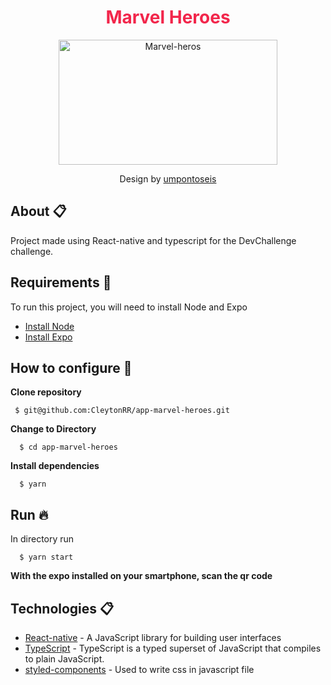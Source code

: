 <h1 align='center' style='color:#F2264B'>Marvel Heroes</h1>
<p align="center">
<img src="https://i.imgur.com/SxSYlTq.png" alt="Marvel-heros" width="350" height="200">
</p>
<p align=center>Design by <a href="https://umpontoseis.com/">umpontoseis</a></p>

## About :clipboard:

Project made using React-native and typescript for the DevChallenge challenge.

## Requirements :page_with_curl:

To run this project, you will need to install Node and Expo

- [Install Node](https://nodejs.org/pt-br/download/package-manager/)
- [Install Expo](https://expo.io/)

## How to configure :rocket:

**Clone repository**

```
 $ git@github.com:CleytonRR/app-marvel-heroes.git

```

**Change to Directory**

```
  $ cd app-marvel-heroes
```

**Install dependencies**

```
  $ yarn
```

## Run :fire:

In directory run

```
  $ yarn start
```

**With the expo installed on your smartphone, scan the qr code**

## Technologies :clipboard:

- [React-native](https://reactnative.dev//) - A JavaScript library for building user interfaces
- [TypeScript](https://www.typescriptlang.org/) - TypeScript is a typed superset of JavaScript that compiles to plain JavaScript.
- [styled-components](https://styled-components.com/) - Used to write css in javascript file
